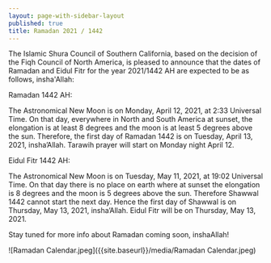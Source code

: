 ```yaml
---
layout: page-with-sidebar-layout
published: true
title: Ramadan 2021 / 1442
---
```

The Islamic Shura Council of Southern California, based on the decision of the Fiqh Council of North America, is pleased to announce that the dates of Ramadan and Eidul Fitr for the year 2021/1442 AH are expected to be as follows, insha'Allah:  

Ramadan 1442 AH:  

The Astronomical New Moon is on Monday, April 12, 2021, at 2:33 Universal Time. On that day, everywhere in North and South America at sunset, the elongation is at least 8 degrees and the moon is at least 5 degrees above the sun. Therefore, the first day of Ramadan 1442 is on Tuesday, April 13, 2021, insha’Allah. Tarawih prayer will start on Monday night April 12.   

Eidul Fitr 1442 AH:  

The Astronomical New Moon is on Tuesday, May 11, 2021, at 19:02 Universal Time. On that day there is no place on earth where at sunset the elongation is 8 degrees and the moon is 5 degrees above the sun. Therefore Shawwal 1442 cannot start the next day. Hence the first day of Shawwal is on Thursday, May 13, 2021, insha’Allah. Eidul Fitr will be on Thursday, May 13, 2021.  

Stay tuned for more info about Ramadan coming soon, inshaAllah!

![Ramadan Calendar.jpeg]({{site.baseurl}}/media/Ramadan Calendar.jpeg)

